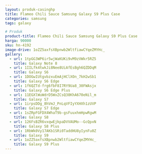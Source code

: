 ```yaml
---
layout: produk-casinghp
title: Flameo Chili Sauce Samsung Galaxy S9 Plus Case
categories: samsung
tags: galaxy

# Produk
product-title: Flameo Chili Sauce Samsung Galaxy S9 Plus Case
harga: 90000
sku: hn-4192
image-drive: 1oZZ5axfsXBpnwb2WltfiawCYqeZMYHc_
gallery:
  - url: 1tpGG3WP6ir5wjWaKUKi9vM9zVWkr5RZ5
    title: Galaxy Note 8
  - url: 1IILfk4twkJi8Nee8UiAfEsBgh6QZDDqM
    title: Galaxy S6
  - url: 1DOGwIUtgvbzxuEmAjHClXOn_7kH2wSb1
    title: Galaxy S6 Edge
  - url: 1f6QZTd-frg6fbF8I7RY9Ua8_30FWAsjx
    title: Galaxy S6 Edge Plus
  - url: 11EGXlWuWdrD5WxZCsQ38KhA670eNil_m
    title: Galaxy S7
  - url: 1irpsDDg_8hVmJ_PnLqVFIyYXHXh1zUVP
    title: Galaxy S7 Edge
  - url: 1sZRpFGFDX4WhaT9b-gsFuuxhmHpwRgwM
    title: Galaxy S8
  - url: 126FsBZR6vxqwEjkpaDVVAUMo--GcQpxN
    title: Galaxy S8 Plus
  - url: 1RbWk0Vy17AKb1SRi0TaddHU8yIynFu0Z
    title: Galaxy S9
  - url: 1oZZ5axfsXBpnwb2WltfiawCYqeZMYHc_
    title: Galaxy S9 Plus
---
```

